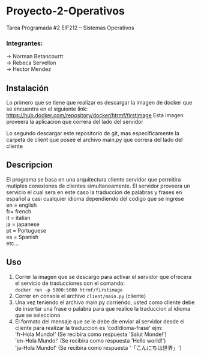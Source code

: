 # Proyecto-2-Operativos 
Tarea Programada #2 EIF212 – Sistemas Operativos
### Integrantes: <br />
-> Norman Betancourtt  <br />
-> Rebeca Servellon <br />
-> Hector Mendez <br />

## Instalación 
Lo primero que se tiene que realizar es descargar la imagen de docker que se encuentra en el siguiente 
link: <a> https://hub.docker.com/repository/docker/htrmf/firstimage </a>
Esta imagen proveera la aplicacion que correra del lado del servidor

Lo segundo descargar este repositorio de git, mas especificamente la carpeta de client que posee el archivo main.py que correra del lado del cliente

## Descripcion
El programa se basa en una arquitectura cliente servidor que permitira mutiples conexiones de clientes simultaneamente.
El servidor proveera un servicio el cual sera en este caso la traduccion de palabras y frases en español a casi cualquier idioma dependiendo del 
codigo que se ingrese <br />
en = english <br />
fr= french <br />
it = italian <br />
ja = japanese <br />
pt = Portuguese <br />
es = Spanish <br />
etc...

## Uso 
1) Correr la imagen que se descargo para activar el servidor que ofrecera el servicio de traducciones con el comando: <br /> `docker run -p 5000:5000 htrmf/firstimage`
2) Correr en consola el archivo `client/main.py`    (cliente)
3) Una vez teniendo el archivo main.py corriendo, usted como cliente debe de insertar una frase o palabra para que realice la traduccion al idioma
que se selecciono
4) El formato del mensaje que se le debe de enviar al servidor desde el cliente para realizar la traduccion es 'codIdioma-frase'
ejm:  <br />
'fr-Hola Mundo!'  (Se recibira como respuesta 'Salut Monde!') <br />
'en-Hola Mundo!'  (Se recibira como respuesta 'Hello world!') <br />
'ja-Hola Mundo!'  (Se recibira como respuesta '「こんにちは世界」')

